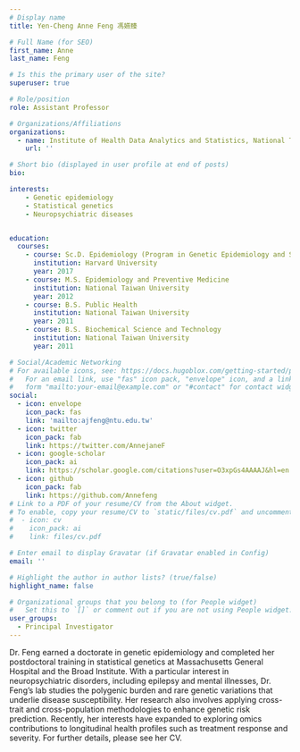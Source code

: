 ```yaml
---
# Display name
title: Yen-Cheng Anne Feng 馮嬿臻

# Full Name (for SEO)
first_name: Anne
last_name: Feng

# Is this the primary user of the site?
superuser: true

# Role/position
role: Assistant Professor 

# Organizations/Affiliations
organizations:
  - name: Institute of Health Data Analytics and Statistics, National Taiwan University
    url: ''

# Short bio (displayed in user profile at end of posts)
bio: 

interests:
    - Genetic epidemiology
    - Statistical genetics
    - Neuropsychiatric diseases


education:
  courses:
    - course: Sc.D. Epidemiology (Program in Genetic Epidemiology and Statistical Genetics)
      institution: Harvard University
      year: 2017
    - course: M.S. Epidemiology and Preventive Medicine
      institution: National Taiwan University
      year: 2012
    - course: B.S. Public Health
      institution: National Taiwan University
      year: 2011
    - course: B.S. Biochemical Science and Technology
      institution: National Taiwan University
      year: 2011

# Social/Academic Networking
# For available icons, see: https://docs.hugoblox.com/getting-started/page-builder/#icons
#   For an email link, use "fas" icon pack, "envelope" icon, and a link in the
#   form "mailto:your-email@example.com" or "#contact" for contact widget.
social:
  - icon: envelope
    icon_pack: fas
    link: 'mailto:ajfeng@ntu.edu.tw'
  - icon: twitter
    icon_pack: fab
    link: https://twitter.com/AnnejaneF
  - icon: google-scholar
    icon_pack: ai
    link: https://scholar.google.com/citations?user=O3xpGs4AAAAJ&hl=en
  - icon: github
    icon_pack: fab
    link: https://github.com/Annefeng
# Link to a PDF of your resume/CV from the About widget.
# To enable, copy your resume/CV to `static/files/cv.pdf` and uncomment the lines below.
#  - icon: cv
#    icon_pack: ai
#    link: files/cv.pdf

# Enter email to display Gravatar (if Gravatar enabled in Config)
email: ''

# Highlight the author in author lists? (true/false)
highlight_name: false

# Organizational groups that you belong to (for People widget)
#   Set this to `[]` or comment out if you are not using People widget.
user_groups:
  - Principal Investigator
---
```


Dr. Feng earned a doctorate in genetic epidemiology and completed her postdoctoral training in statistical genetics at Massachusetts General Hospital and the Broad Institute. With a particular interest in neuropsychiatric disorders, including epilepsy and mental illnesses, Dr. Feng’s lab studies the polygenic burden and rare genetic variations that underlie disease susceptibility. Her research also involves applying cross-trait and cross-population methodologies to enhance genetic risk prediction. Recently, her interests have expanded to exploring omics contributions to longitudinal health profiles such as treatment response and severity. For further details, please see her CV. 